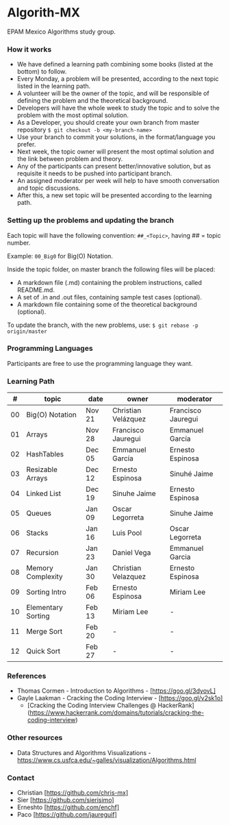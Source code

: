 # Algorith-MX

EPAM Mexico Algorithms study group.

### How it works

* We have defined a learning path combining some books (listed at the bottom) to follow.
* Every Monday, a problem will be presented, according to the next topic listed in the learning path.
* A volunteer will be the owner of the topic, and will be responsible of defining the problem and the theoretical background.
* Developers will have the whole week to study the topic and to solve the problem with the most optimal solution.
* As a Developer, you should create your own branch from master repository `$ git checkout -b <my-branch-name>`
* Use your branch to commit your solutions, in the format/language you prefer.
* Next week, the topic owner will present the most optimal solution and the link between problem and theory.
* Any of the participants can present better/innovative solution, but as requisite it needs to be pushed into participant branch.
* An assigned moderator per week will help to have smooth conversation and topic discussions.
* After this, a new set topic will be presented according to the learning path.

### Setting up the problems and updating the branch

Each topic will have the following convention: `##_<Topic>`, having ## = topic number.

Example: `00_Big0` for Big(O) Notation.

Inside the topic folder, on master branch the following files will be placed:

* A markdown file (.md) containing the problem instructions, called README.md.
* A set of .in and .out files, containing sample test cases (optional).
* A markdown file containing some of the theoretical background (optional).

To update the branch, with the new problems, use: `$ git rebase -p origin/master`

### Programming Languages

Participants are free to use the programming language they want.

### Learning Path

| #    | topic              | date   | owner               | moderator           |
| ---- | ------------------ | ------ | ------------------- | ------------------- |
| 00   | Big(O) Notation    | Nov 21 | Christian Velázquez | Francisco Jauregui  |
| 01   | Arrays             | Nov 28 | Francisco Jauregui  | Emmanuel García     |
| 02   | HashTables         | Dec 05 | Emmanuel García     | Ernesto Espinosa    |
| 03   | Resizable Arrays   | Dec 12 | Ernesto Espinosa    | Sinuhé Jaime        |
| 04   | Linked List        | Dec 19 | Sinuhe Jaime        | Ernesto Espinosa    |
| 05   | Queues             | Jan 09 | Oscar Legorreta     | Sinuhe Jaime        |
| 06   | Stacks             | Jan 16 | Luis Pool           | Oscar Legorreta     |
| 07   | Recursion          | Jan 23 | Daniel Vega         | Emmanuel Garcia     |
| 08   | Memory Complexity  | Jan 30 | Christian Velazquez | Ernesto Espinosa    |
| 09   | Sorting Intro      | Feb 06 | Ernesto Espinosa    | Miriam Lee          |
| 10   | Elementary Sorting | Feb 13 | Miriam Lee          | -                   |
| 11   | Merge Sort         | Feb 20 | -                   | -                   |
| 12   | Quick Sort         | Feb 27 | -                   | -                   |

### References

* Thomas Cormen - Introduction to Algorithms - [https://goo.gl/3dyovL]
* Gayle Laakman - Cracking the Coding Interview - [https://goo.gl/v2sk1o]
  * [Cracking the Coding Interview Challenges @ HackerRank] (https://www.hackerrank.com/domains/tutorials/cracking-the-coding-interview)

### Other resources
* Data Structures and Algorithms Visualizations - https://www.cs.usfca.edu/~galles/visualization/Algorithms.html

### Contact

* Christian [https://github.com/chris-mx]
* Sier      [https://github.com/sierisimo]
* Erneshto  [https://github.com/enchf]
* Paco      [https://github.com/jaureguif]
